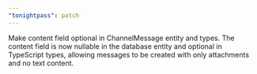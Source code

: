```yaml
---
"tonightpass": patch
---
```


Make content field optional in ChannelMessage entity and types. The content field is now nullable in the database entity and optional in TypeScript types, allowing messages to be created with only attachments and no text content.